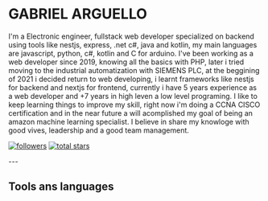 # GABRIEL ARGUELLO

I'm a Electronic engineer, fullstack web developer specialized on backend using tools like nestjs, express, .net c#, java and kotlin, my main languages are javascript, python, c#, 
kotlin and C for arduino. I've been working as a web developer since 2019, knowing all the basics with PHP, later i tried moving to the industrial automatization with SIEMENS PLC, at the beggining of 2021 
i decided return to web developing, i learnt frameworks like nestjs for backend and nextjs for frontend, currently i have 5 years experience as a web developer and +7 years in high leven a low level programing.
I like to keep learning things to improve my skill, right now i'm doing a CCNA CISCO certification and in the near future a will acomplished my goal of being an amazon machine learning specialist.
I believe in share my knowloge with good vives, leadership and a good team management.


   <p align="left"> 
      <a href="https://github.com/stolenLaef?tab=followers">
         <img alt="followers" title="Follow me on Github" src="https://custom-icon-badges.demolab.com/github/followers/carlosgrillet?color=236ad3&labelColor=1155ba&style=for-the-badge&logo=person-add&label=Follow&logoColor=white"/></a>
      <a href="https://github.com/stolenLaef?tab=repositories&sort=stargazers">
         <img alt="total stars" title="Total stars on GitHub" src="https://custom-icon-badges.demolab.com/github/stars/carlosgrillet?color=55960c&style=for-the-badge&labelColor=488207&logo=star"/></a>
   </p>
 ---

## Tools ans languages

